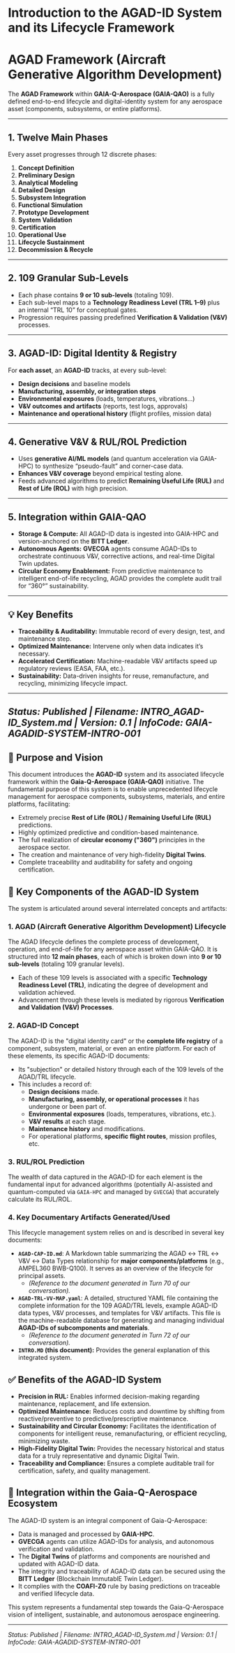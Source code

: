 # Introduction to the AGAD-ID System and its Lifecycle Framework

# AGAD Framework (Aircraft Generative Algorithm Development)

The **AGAD Framework** within **GAIA-Q-Aerospace (GAIA-QAO)** is a fully defined end-to-end lifecycle and digital-identity system for any aerospace asset (components, subsystems, or entire platforms).

---

## 1. Twelve Main Phases

Every asset progresses through 12 discrete phases:

1. **Concept Definition**  
2. **Preliminary Design**  
3. **Analytical Modeling**  
4. **Detailed Design**  
5. **Subsystem Integration**  
6. **Functional Simulation**  
7. **Prototype Development**  
8. **System Validation**  
9. **Certification**  
10. **Operational Use**  
11. **Lifecycle Sustainment**  
12. **Decommission & Recycle**  

---

## 2. 109 Granular Sub-Levels

- Each phase contains **9 or 10 sub-levels** (totaling 109).  
- Each sub-level maps to a **Technology Readiness Level (TRL 1–9)** plus an internal “TRL 10” for conceptual gates.  
- Progression requires passing predefined **Verification & Validation (V&V)** processes.  

---

## 3. AGAD-ID: Digital Identity & Registry

For **each asset**, an **AGAD-ID** tracks, at every sub-level:

- **Design decisions** and baseline models  
- **Manufacturing, assembly, or integration steps**  
- **Environmental exposures** (loads, temperatures, vibrations…)  
- **V&V outcomes and artifacts** (reports, test logs, approvals)  
- **Maintenance and operational history** (flight profiles, mission data)  

---

## 4. Generative V&V & RUL/ROL Prediction

- Uses **generative AI/ML models** (and quantum acceleration via GAIA-HPC) to synthesize “pseudo-fault” and corner-case data.  
- **Enhances V&V coverage** beyond empirical testing alone.  
- Feeds advanced algorithms to predict **Remaining Useful Life (RUL)** and **Rest of Life (ROL)** with high precision.  

---

## 5. Integration within GAIA-QAO

- **Storage & Compute:** All AGAD-ID data is ingested into GAIA-HPC and version-anchored on the **BITT Ledger**.  
- **Autonomous Agents:** **GVECGA** agents consume AGAD-IDs to orchestrate continuous V&V, corrective actions, and real-time Digital Twin updates.  
- **Circular Economy Enablement:** From predictive maintenance to intelligent end-of-life recycling, AGAD provides the complete audit trail for “360°” sustainability.  

---

## 💡 Key Benefits

- **Traceability & Auditability:** Immutable record of every design, test, and maintenance step.  
- **Optimized Maintenance:** Intervene only when data indicates it’s necessary.  
- **Accelerated Certification:** Machine-readable V&V artifacts speed up regulatory reviews (EASA, FAA, etc.).  
- **Sustainability:** Data-driven insights for reuse, remanufacture, and recycling, minimizing lifecycle impact.  

---
*Status: Published | Filename: INTRO_AGAD-ID_System.md | Version: 0.1 | InfoCode: GAIA-AGADID-SYSTEM-INTRO-001*
---

## 🎯 Purpose and Vision

This document introduces the **AGAD-ID** system and its associated lifecycle framework within the **Gaia-Q-Aerospace (GAIA-QAO)** initiative. The fundamental purpose of this system is to enable unprecedented lifecycle management for aerospace components, subsystems, materials, and entire platforms, facilitating:

* Extremely precise **Rest of Life (ROL) / Remaining Useful Life (RUL)** predictions.
* Highly optimized predictive and condition-based maintenance.
* The full realization of **circular economy ("360")** principles in the aerospace sector.
* The creation and maintenance of very high-fidelity **Digital Twins**.
* Complete traceability and auditability for safety and ongoing certification.

## 🧩 Key Components of the AGAD-ID System

The system is articulated around several interrelated concepts and artifacts:

### 1. AGAD (Aircraft Generative Algorithm Development) Lifecycle

The AGAD lifecycle defines the complete process of development, operation, and end-of-life for any aerospace asset within GAIA-QAO. It is structured into **12 main phases**, each of which is broken down into **9 or 10 sub-levels** (totaling 109 granular levels).

* Each of these 109 levels is associated with a specific **Technology Readiness Level (TRL)**, indicating the degree of development and validation achieved.
* Advancement through these levels is mediated by rigorous **Verification and Validation (V&V) Processes**.

### 2. AGAD-ID Concept

The AGAD-ID is the "digital identity card" or the **complete life registry** of a component, subsystem, material, or even an entire platform. For each of these elements, its specific AGAD-ID documents:

* Its "subjection" or detailed history through each of the 109 levels of the AGAD/TRL lifecycle.
* This includes a record of:
    * **Design decisions** made.
    * **Manufacturing, assembly, or operational processes** it has undergone or been part of.
    * **Environmental exposures** (loads, temperatures, vibrations, etc.).
    * **V&V results** at each stage.
    * **Maintenance history** and modifications.
    * For operational platforms, **specific flight routes**, mission profiles, etc.

### 3. RUL/ROL Prediction

The wealth of data captured in the AGAD-ID for each element is the fundamental input for advanced algorithms (potentially AI-assisted and quantum-computed via `GAIA-HPC` and managed by `GVECGA`) that accurately calculate its RUL/ROL.

### 4. Key Documentary Artifacts Generated/Used

This lifecycle management system relies on and is described in several key documents:

* **`AGAD-CAP-ID.md`**: A Markdown table summarizing the AGAD ↔ TRL ↔ V&V ↔ Data Types relationship for **major components/platforms** (e.g., AMPEL360 BWB-Q100). It serves as an overview of the lifecycle for principal assets.
    * *(Reference to the document generated in Turn 70 of our conversation).*
* **`AGAD-TRL-VV-MAP.yaml`**: A detailed, structured YAML file containing the complete information for the 109 AGAD/TRL levels, example AGAD-ID data types, V&V processes, and templates for V&V artifacts. This file is the machine-readable database for generating and managing individual **AGAD-IDs of subcomponents and materials**.
    * *(Reference to the document generated in Turn 72 of our conversation).*
* **`INTRO.MD` (this document):** Provides the general explanation of this integrated system.

## ✅ Benefits of the AGAD-ID System

* **Precision in RUL:** Enables informed decision-making regarding maintenance, replacement, and life extension.
* **Optimized Maintenance:** Reduces costs and downtime by shifting from reactive/preventive to predictive/prescriptive maintenance.
* **Sustainability and Circular Economy:** Facilitates the identification of components for intelligent reuse, remanufacturing, or efficient recycling, minimizing waste.
* **High-Fidelity Digital Twin:** Provides the necessary historical and status data for a truly representative and dynamic Digital Twin.
* **Traceability and Compliance:** Ensures a complete auditable trail for certification, safety, and quality management.

## 🔗 Integration within the Gaia-Q-Aerospace Ecosystem

The AGAD-ID system is an integral component of Gaia-Q-Aerospace:

* Data is managed and processed by **GAIA-HPC**.
* **GVECGA** agents can utilize AGAD-IDs for analysis, and autonomous verification and validation.
* The **Digital Twins** of platforms and components are nourished and updated with AGAD-ID data.
* The integrity and traceability of AGAD-ID data can be secured using the **BITT Ledger** (Blockchain ImmutablE Twin Ledger).
* It complies with the **COAFI-Z0** rule by basing predictions on traceable and verified lifecycle data.

This system represents a fundamental step towards the Gaia-Q-Aerospace vision of intelligent, sustainable, and autonomous aerospace engineering.

---
*Status: Published | Filename: INTRO_AGAD-ID_System.md | Version: 0.1 | InfoCode: GAIA-AGADID-SYSTEM-INTRO-001*
